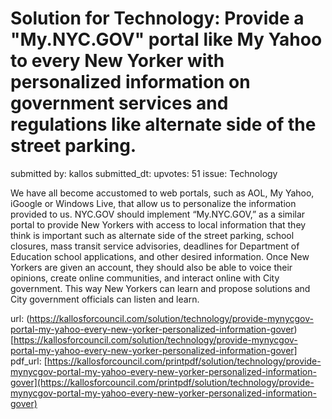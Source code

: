 # Solution for Technology: Provide a "My.NYC.GOV" portal like My Yahoo to every New Yorker with personalized information on government services and regulations like alternate side of the street parking. #

submitted by: kallos
submitted_dt: 
upvotes: 51
issue: Technology

We have all become accustomed to web portals, such as AOL, My Yahoo, iGoogle or Windows Live, that allow us to personalize the information provided to us. NYC.GOV should implement “My.NYC.GOV,” as a similar portal to provide New Yorkers with access to local information that they think is important such as alternate side of the street parking, school closures, mass transit service advisories, deadlines for Department of Education school applications, and other desired information. Once New Yorkers are given an account, they should also be able to voice their opinions, create online communities, and interact online with City government. This way New Yorkers can learn and propose solutions and City government officials can listen and learn.

url: (https://kallosforcouncil.com/solution/technology/provide-mynycgov-portal-my-yahoo-every-new-yorker-personalized-information-gover)[https://kallosforcouncil.com/solution/technology/provide-mynycgov-portal-my-yahoo-every-new-yorker-personalized-information-gover]
pdf_url: [https://kallosforcouncil.com/printpdf/solution/technology/provide-mynycgov-portal-my-yahoo-every-new-yorker-personalized-information-gover](https://kallosforcouncil.com/printpdf/solution/technology/provide-mynycgov-portal-my-yahoo-every-new-yorker-personalized-information-gover)